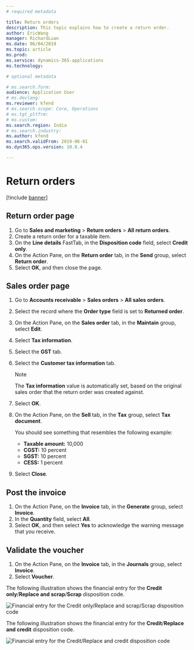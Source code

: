 ```yaml
---
# required metadata

title: Return orders
description: This topic explains how to create a return order.
author: EricWang
manager: RichardLuan
ms.date: 06/04/2019
ms.topic: article
ms.prod: 
ms.service: dynamics-365-applications
ms.technology: 

# optional metadata

# ms.search.form: 
audience: Application User
# ms.devlang: 
ms.reviewer: kfend
# ms.search.scope: Core, Operations
# ms.tgt_pltfrm: 
# ms.custom: 
ms.search.region: India
# ms.search.industry: 
ms.author: kfend
ms.search.validFrom: 2019-06-01
ms.dyn365.ops.version: 10.0.4

---
```


# Return orders

[!include [banner](../includes/banner.md)]

## Return order page

1. Go to **Sales and marketing** \> **Return orders** \> **All return orders**.
2. Create a return order for a taxable item.
3. On the **Line details** FastTab, in the **Disposition code** field, select **Credit only**.
4. On the Action Pane, on the **Return order** tab, in the **Send** group, select **Return order**.
5. Select **OK**, and then close the page.

## Sales order page

1. Go to **Accounts receivable** \> **Sales orders** \> **All sales orders**.
2. Select the record where the **Order type** field is set to **Returned order**.
3. On the Action Pane, on the **Sales order** tab, in the **Maintain** group, select **Edit**.
4. Select **Tax information**.
5. Select the **GST** tab.
6. Select the **Customer tax information** tab.

    > [!NOTE]
    > The **Tax information** value is automatically set, based on the original sales order that the return order was created against.

7. Select **OK**.
8. On the Action Pane, on the **Sell** tab, in the **Tax** group, select **Tax document**.

    You should see something that resembles the following example:

    - **Taxable amount:** 10,000
    - **CGST:** 10 percent
    - **SGST:** 10 percent
    - **CESS:** 1 percent

9. Select **Close**.

## Post the invoice

1. On the Action Pane, on the **Invoice** tab, in the **Generate** group, select **Invoice**.
2. In the **Quantity** field, select **All**.
3. Select **OK**, and then select **Yes** to acknowledge the warning message that you receive.

## Validate the voucher

1. On the Action Pane, on the **Invoice** tab, in the **Journals** group, select **Invoice**.
2. Select **Voucher**.

The following illustration shows the financial entry for the **Credit only**/**Replace and scrap**/**Scrap** disposition code.

![Financial entry for the Credit only/Replace and scrap/Scrap disposition code](media/Annotation-2019-05-20-163321.png)

The following illustration shows the financial entry for the **Credit**/**Replace and credit** disposition code.

![Financial entry for the Credit/Replace and credit disposition code](media/Annotation-2019-05-20-163405.png)
